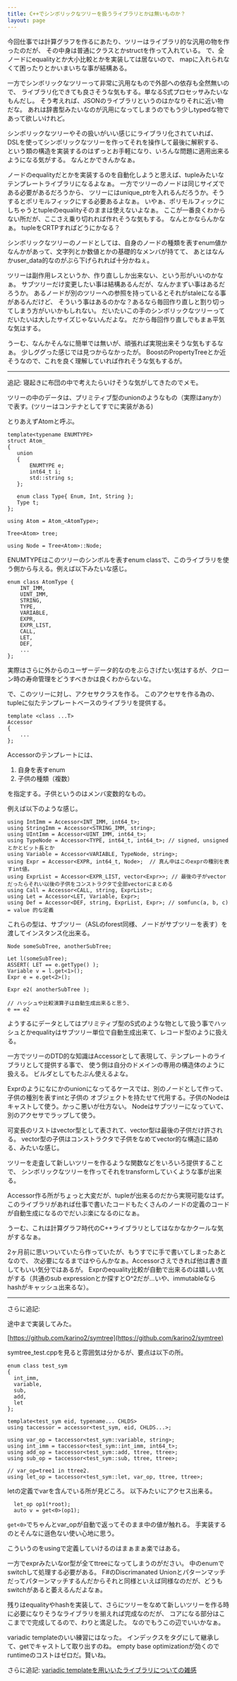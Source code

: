 ```yaml
---
title: C++でシンボリックなツリーを扱うライブラリとかは無いものか？
layout: page
---
```

今回仕事では計算グラフを作るにあたり、ツリーはライブラリ的な汎用の物を作ったのだが、
その中身は普通にクラスとかstructを作って入れている。
で、全ノードにequalityとか大小比較とかを実装しては居ないので、
mapに入れられなくて困ったりとかいまいちな事が結構ある。

一方でシンボリックなツリーって非常に汎用なもので外部への依存も全然無いので、
ライブラリ化できても良さそうな気もする。単なるS式プロセッサみたいなもんだし。
そう考えれば、JSONのライブラリというのはかなりそれに近い物だな。
あれは辞書型みたいなのが汎用になってしまうのでもう少しtypedな物であって欲しいけれど。

シンボリックなツリーやその扱いがいい感じにライブラリ化されていれば、
DSLを使ってシンボリックなツリーを作ってそれを操作して最後に解釈する、
という類の構造を実装するのはずっとお手軽になり、いろんな問題に適用出来るようになる気がする。
なんとかできんかなぁ。

ノードのequalityだとかを実装するのを自動化しようと思えば、tupleみたいなテンプレートライブラリになるよなぁ。
一方でツリーのノードは同じサイズである必要があるだろうから、
ツリーにはunique_ptrを入れるんだろうか。そうするとポリモルフィックにする必要あるよなぁ。
いやぁ、ポリモルフィックにしちゃうとtupleのequalityそのままは使えないよなぁ。
ここが一番良くわからない所だが、ここさえ乗り切れれば作れそうな気もする。
なんとかならんかなぁ。
tupleをCRTPすればどうにかなる？

シンボリックなツリーのノードとしては、自身のノードの種類を表すenum値かなんかがあって、文字列とか数値とかの基礎的なメンバが持てて、
あとはなんかuser_data的なのがぶら下げられれば十分かねぇ。

ツリーは副作用レスというか、作り直ししか出来ない、という形がいいのかなぁ。
サブツリーだけ変更したい事は結構あるんだが、なんかまずい事はあるだろうか。
あるノードが別のツリーへの参照を持っているとそれがstaleになる事があるんだけど、
そういう事はあるのかな？あるなら毎回作り直しと割り切ってしまう方がいいかもしれない。
だいたいこの手のシンボリックなツリーってだいたいは大したサイズじゃないんだよな。
だから毎回作り直しでもまぁ平気な気はする。

うーむ、なんかそんなに簡単では無いが、頑張れば実現出来そうな気もするなぁ。
少しググった感じでは見つからなかったが。
BoostのPropertyTreeとか近そうなので、これを良く理解していれば作れそうな気もするが。

----

追記: 寝起きに布団の中で考えたらいけそうな気がしてきたのでメモ。

ツリーの中のデータは、プリミティブ型のunionのようなもの（実際はanyか）で表す。(ツリーはコンテナとしてすでに実装がある)

とりあえずAtomと呼ぶ。

```
template<typename ENUMTYPE>
struct Atom_
{
   union
   {
       ENUMTYPE e;
       int64_t i;
       std::string s;
   };

   enum class Type{ Enum, Int, String };
   Type t;
};

using Atom = Atom_<AtomType>;

Tree<Atom> tree;

using Node = Tree<Atom>::Node;
```

ENUMTYPEはこのツリーのシンボルを表すenum classで、このライブラリを使う側から与える。例えば以下みたいな感じ。

```
enum class AtomType {
    INT_IMM,
    UINT_IMM,
    STRING,
    TYPE,
    VARIABLE,
    EXPR,
    EXPR_LIST,
    CALL,
    LET,
    DEF,
    ...
};
```

実際はさらに外からのユーザーデータ的なのをぶらさげたい気はするが、クローン時の寿命管理をどうすべきかは良くわからないな。

で、このツリーに対し、アクセサクラスを作る。
このアクセサを作る為の、tupleに似たテンプレートベースのライブラリを提供する。

```
template <class ...T>
Accessor
{
    ...
};
```

Accessorのテンプレートには、

1. 自身を表すenum
2. 子供の種類（複数）

を指定する。子供というのはメンバ変数的なもの。

例えば以下のような感じ。

```
using IntImm = Accessor<INT_IMM, int64_t>;
using StringImm = Accessor<STRING_IMM, string>;
using UIntImm = Accessor<UINT_IMM, int64_t>;
using TypeNode = Accessor<TYPE, int64_t, int64_t>; // signed, unsignedとかとビット長とか
using Variable = Accessor<VARIABLE, TypeNode, string>;
using Expr = Accessor<EXPR, int64_t, Node>;  // 真ん中はこのexprの種別を表すint値。
using ExprList = Accessor<EXPR_LIST, vector<Expr>>; // 最後の子がvectorだったらそれい以後の子供をコンストラクタで全部vectorにまとめる
using Call = Accessor<CALL, string, ExprList>;
using Let = Accessor<LET, Variable, Expr>;
using Def = Accessor<DEF, string, ExprList, Expr>; // somfunc(a, b, c) = value 的な定義
```

これらの型は、サブツリー（ASLのforest同様、ノードがサブツリーを表す）を渡してインスタンス化出来る。

```
Node someSubTree, anotherSubTree;

Let l(someSubTree);
ASSERT( LET == e.getType() );
Variable v = l.get<1>();
Expr e = e.get<2>();

Expr e2( anotherSubTree );

// ハッシュや比較演算子は自動生成出来ると思う、
e == e2
```

ようするにデータとしてはプリミティブ型のS式のような物として扱う事でハッシュとかequalityはサブツリー単位で自動生成出来て、レコード型のように扱える。

一方でツリーのDTD的な知識はAccessorとして表現して、テンプレートのライブラリとして提供する事で、
使う側は自分のドメインの専用の構造体のように扱える。
ビルダとしてもたぶん使えるよな。

Exprのようになにかのunionになってるケースでは、別のノードとして作って、子供の種別を表すintと子供の
オブジェクトを持たせて代用する。子供のNodeはキャストして使う。かっこ悪いが仕方ない。
Nodeはサブツリーになっていて、別のアクセサでラップして使う。

可変長のリストはvector型として表されて、vector型は最後の子供だけ許される。
vector型の子供はコンストラクタで子供をなめてvector的な構造に詰める、みたいな感じ。

ツリーを走査して新しいツリーを作るような関数などをいろいろ提供することで、
シンボリックなツリーを作ってそれをtransformしていくような事が出来る。

Accessor作る所がちょっと大変だが、tupleが出来るのだから実現可能なはず。
このライブラリがあれば仕事で書いたコードもたくさんのノードの定義のコードが自動生成になるのでだいぶ楽になるのになぁ。

うーむ、これは計算グラフ時代のC++ライブラリとしてはなかなかクールな気がするなぁ。

2ヶ月前に思いついていたら作っていたが、もうすでに手で書いてしまったあとなので、
次必要になるまではやらんかなぁ。Accessorさえできれば他は書き直してもいい気分ではあるが。
Exprのequality比較が自動で出来るのは嬉しい気がする（共通のsub expressionとか探すとO^2だが…いや、immutableならhashがキャッシュ出来るな）。

----

さらに追記:

途中まで実装してみた。

[https://github.com/karino2/symtree](https://github.com/karino2/symtree)

symtree_test.cppを見ると雰囲気は分かるが、要点は以下の所。

```
enum class test_sym
{
  int_imm,
  variable,
  sub,
  add,
  let
};

template<test_sym eid, typename... CHLDS>
using taccessor = accessor<test_sym, eid, CHLDS...>;

using var_op = taccessor<test_sym::variable, string>;
using int_imm = taccessor<test_sym::int_imm, int64_t>;
using add_op = taccessor<test_sym::add, ttree, ttree>;
using sub_op = taccessor<test_sym::sub, ttree, ttree>;

// var_op=tree1 in ttree2.
using let_op = taccessor<test_sym::let, var_op, ttree, ttree>;
```

letの定義でvarを含んでいる所が見どころ。
以下みたいにアクセス出来る。

```
  let_op op1(*root);
  auto v = get<0>(op1);
```

`get<0>`でちゃんとvar_opが自動で返ってそのまま中の値が触れる。
手実装するのとそんなに遜色ない使い心地に思う。

こういうのをusingで定義していけるのはまぁまぁ楽ではある。

一方でexprみたいなor型が全てttreeになってしまうのがださい。
中のenumでswitchして処理する必要がある。
F#のDiscrimanated Unionとパターンマッチだってパターンマッチするんだからそれと同様といえば同様なのだが、どうもswitchがあると萎えるんだよなぁ。

残りはequalityやhashを実装して、さらにツリーをなめて新しいツリーを作る時に必要になりそうなライブラリを揃えれば完成なのだが、
コアになる部分はここまでで完成してるので、わりと満足した。
なのでもうこの辺でいいかなぁ。

variadic templateのいい練習にはなった。
インデックスをタグにして継承して、getでキャストして取り出すのね。
empty base optimizationが効くのでruntimeのコストはゼロだ。賢いね。

さらに追記: [variadic templateを用いいたライブラリについての雑感](https://karino2.github.io/2021/01/02/variadic_template_lib.html)